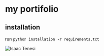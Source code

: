 # my portifolio
## installation
run `python installation -r requirements.txt`

![Isaac Tenesi](https://github.com/isaactenesi/my-portifolio/assets/147611377/1e06d949-ec71-42e6-8c16-f0b069c8aa8e)

